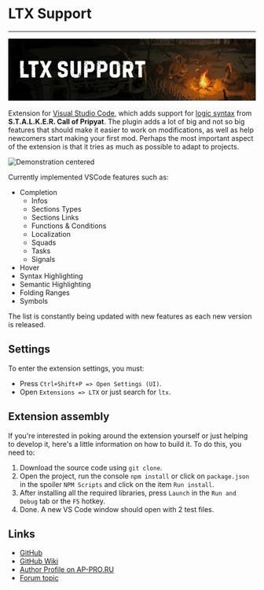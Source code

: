 # LTX Support

___

![Title centered](assets/images/ltx-support-Title.gif)

Extension for [Visual Studio Code](https://code.visualstudio.com/), which adds support for [logic syntax](../../references/file-formats/conf-script/ltx.md) from **S.T.A.L.K.E.R. Call of Pripyat**. The plugin adds a lot of big and not so big features that should make it easier to work on modifications, as well as help newcomers start making your first mod. Perhaps the most important aspect of the extension is that it tries as much as possible to adapt to projects.

![Demonstration centered](assets/images/ltx-support-Demonstration.gif)

Currently implemented VSCode features such as:

* Completion
  * Infos
  * Sections Types
  * Sections Links
  * Functions & Conditions
  * Localization
  * Squads
  * Tasks
  * Signals
* Hover
* Syntax Highlighting
* Semantic Highlighting
* Folding Ranges
* Symbols

The list is constantly being updated with new features as each new version is released.

## Settings

To enter the extension settings, you must:

* Press `Ctrl+Shift+P => Open Settings (UI)`.
* Open `Extensions => LTX` or just search for `ltx`.

## Extension assembly

If you're interested in poking around the extension yourself or just helping to develop it, here's a little information on how to build it. To do this, you need to:

1. Download the source code using `git clone`.
2. Open the project, run the console `npm install` or click on `package.json` in the spoiler `NPM Scripts` and click on the item `Run install`.
3. After installing all the required libraries, press `Launch` in the `Run and Debug` tab or the `F5` hotkey.
4. Done. A new VS Code window should open with 2 test files.

## Links

* [GitHub](https://github.com/AziatkaVictor/ltx-support)
* [GitHub Wiki](https://github.com/AziatkaVictor/ltx-support/wiki)
* [Author Profile on AP-PRO.RU](https://ap-pro.ru/profile/6-aziatkavictor/)
* [Forum topic](https://ap-pro.ru/forums/topic/3561-vscode-podderzhka-sintaksisa-cop/)
